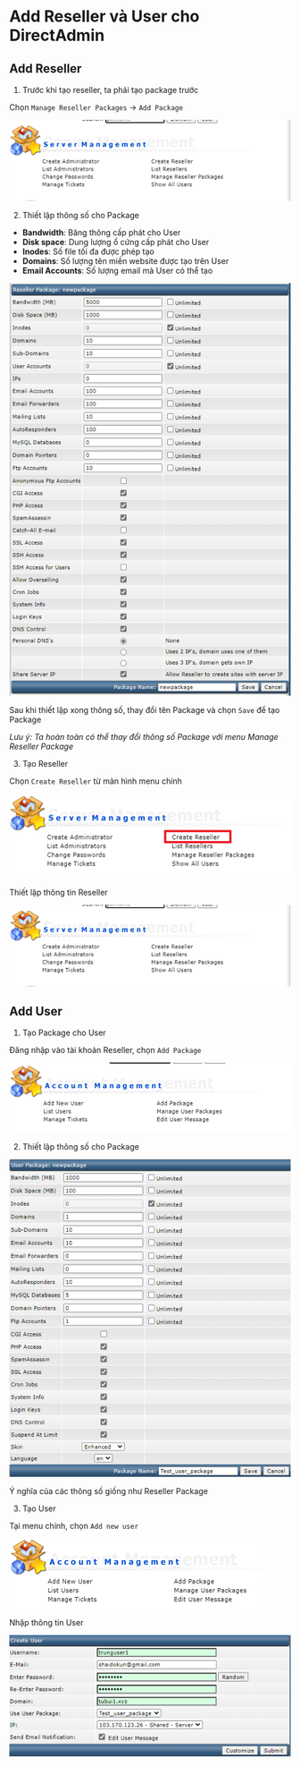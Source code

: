 # Add Reseller và User cho DirectAdmin

## Add Reseller

1. Trước khi tạo reseller, ta phải tạo package trước

Chọn ```Manage Reseller Packages``` -> ```Add Package```

![](./images/manager_reseller_package.png)

2. Thiết lập thông số cho Package
- **Bandwidth**: Băng thông cấp phát cho User
- **Disk space**: Dung lượng ổ cứng cấp phát cho User
- **Inodes**: Số file tối đa được phép tạo
- **Domains**: Số lượng tên miền website được tạo trên User
- **Email Accounts**: Số lượng email mà User có thể tạo

![](./images/reseller_package_setting.png)

Sau khi thiết lập xong thông số, thay đổi tên Package và chọn ```Save``` để tạo Package

*Lưu ý: Ta hoàn toàn có thể thay đổi thông số Package với menu Manage Reseller Package*

3. Tạo Reseller

Chọn ```Create Reseller``` từ màn hình menu chính

![](./images/create_reseller.png)

Thiết lập thông tin Reseller

![](./images/manager_reseller_package.png)

## Add User

1. Tạo Package cho User

Đăng nhập vào tài khoản Reseller, chọn ```Add Package```

![](./images/add_user_package.png)

2. Thiết lập thông số cho Package

![](./images/user_setting.png)

Ý nghĩa của các thông số giống như Reseller Package

3. Tạo User

Tại menu chính, chọn ```Add new user```

![](./images/add_new_user.png)

Nhập thông tin User

![](./images/user_setting_official.png)

